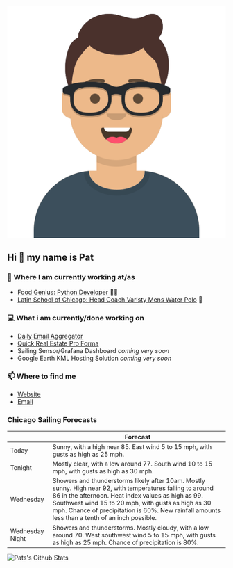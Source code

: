 [![Social banner for p-j-falconer](https://raw.githubusercontent.com/P-J-FALCONER/P-J-FALCONER/master/assets/avataaars.svg)](https://patfalconer.com/)
## Hi :wave: my name is Pat

### 💼 Where I am currently working at/as
- [Food Genius: Python Developer](https://getfoodgenius.com/) 🍔🐍
- [Latin School of Chicago: Head Coach Varisty Mens Water Polo](https://www.latinschool.org/) 🤽


### 💻 What i am currently/done working on
 - [Daily Email Aggregator](https://github.com/P-J-FALCONER/dott_daily_mail)
 - [Quick Real Estate Pro Forma](https://github.com/P-J-FALCONER/henry)
 - Sailing Sensor/Grafana Dashboard *coming very soon*
 - Google Earth KML Hosting Solution *coming very soon*

### 📫 Where to find me
 - [Website](https://patfalconer.com/)
 - [Email](mailto:patrick.j.falconer@gmail.com)


### Chicago Sailing Forecasts
|   | Forecast  |
|---|---|
| Today | Sunny, with a high near 85. East wind 5 to 15 mph, with gusts as high as 25 mph. |
| Tonight | Mostly clear, with a low around 77. South wind 10 to 15 mph, with gusts as high as 30 mph. |
| Wednesday | Showers and thunderstorms likely after 10am. Mostly sunny. High near 92, with temperatures falling to around 86 in the afternoon. Heat index values as high as 99. Southwest wind 15 to 20 mph, with gusts as high as 30 mph. Chance of precipitation is 60%. New rainfall amounts less than a tenth of an inch possible. |
| Wednesday Night | Showers and thunderstorms. Mostly cloudy, with a low around 70. West southwest wind 5 to 15 mph, with gusts as high as 25 mph. Chance of precipitation is 80%. |

![Pats's Github Stats](https://github-readme-stats.vercel.app/api?username=p-j-falconer&show_icons=true&theme=radical)
